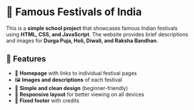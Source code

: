 # 🎉 Famous Festivals of India

This is a **simple school project** that showcases famous Indian festivals using **HTML, CSS, and JavaScript**. The website provides brief descriptions and images for **Durga Puja, Holi, Diwali, and Raksha Bandhan**.

## 🚀 Features
- 📌 **Homepage** with links to individual festival pages
- 🖼️ **Images and descriptions** of each festival
- 🎨 **Simple and clean design** (beginner-friendly)
- 📏 **Responsive layout** for better viewing on all devices
- 📌 **Fixed footer** with credits
